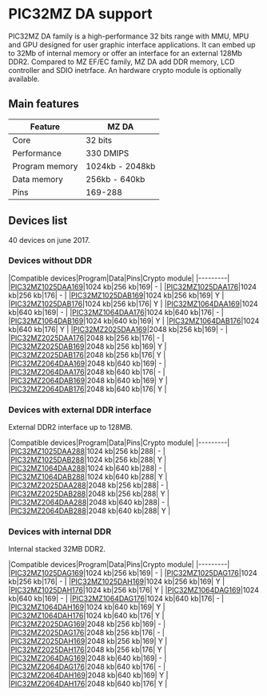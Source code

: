 # PIC32MZ DA support

PIC32MZ DA family is a high-performance 32 bits range with MMU, MPU and GPU designed for user graphic interface applications.
It can embed up to 32Mb of internal memory or offer an interface for an external 128Mb DDR2.
Compared to MZ EF/EC family, MZ DA add DDR memory, LCD controller and SDIO inetrface.
An hardware crypto module is optionally available.

## Main features

|Feature|MZ DA|
|-------|---|
|Core|32 bits|
|Performance|330 DMIPS|
|Program memory|1024kb - 2048kb|
|Data memory|256kb - 640kb|
|Pins|169-288|

## Devices list

40 devices on june 2017.

### Devices without DDR

|Compatible devices|Program|Data|Pins|Crypto module|
|---------|
|[PIC32MZ1025DAA169](http://microchip.com/wwwproducts/en/PIC32MZ1025DAA169)|1024 kb|256 kb|169| - |
|[PIC32MZ1025DAA176](http://microchip.com/wwwproducts/en/PIC32MZ1025DAA176)|1024 kb|256 kb|176| - |
|[PIC32MZ1025DAB169](http://microchip.com/wwwproducts/en/PIC32MZ1025DAB169)|1024 kb|256 kb|169| Y |
|[PIC32MZ1025DAB176](http://microchip.com/wwwproducts/en/PIC32MZ1025DAB176)|1024 kb|256 kb|176| Y |
|[PIC32MZ1064DAA169](http://microchip.com/wwwproducts/en/PIC32MZ1064DAA169)|1024 kb|640 kb|169| - |
|[PIC32MZ1064DAA176](http://microchip.com/wwwproducts/en/PIC32MZ1064DAA176)|1024 kb|640 kb|176| - |
|[PIC32MZ1064DAB169](http://microchip.com/wwwproducts/en/PIC32MZ1064DAB169)|1024 kb|640 kb|169| Y |
|[PIC32MZ1064DAB176](http://microchip.com/wwwproducts/en/PIC32MZ1064DAB176)|1024 kb|640 kb|176| Y |
|[PIC32MZ2025DAA169](http://microchip.com/wwwproducts/en/PIC32MZ2025DAA169)|2048 kb|256 kb|169| - |
|[PIC32MZ2025DAA176](http://microchip.com/wwwproducts/en/PIC32MZ2025DAA176)|2048 kb|256 kb|176| - |
|[PIC32MZ2025DAB169](http://microchip.com/wwwproducts/en/PIC32MZ2025DAB169)|2048 kb|256 kb|169| Y |
|[PIC32MZ2025DAB176](http://microchip.com/wwwproducts/en/PIC32MZ2025DAB176)|2048 kb|256 kb|176| Y |
|[PIC32MZ2064DAA169](http://microchip.com/wwwproducts/en/PIC32MZ2064DAA169)|2048 kb|640 kb|169| - |
|[PIC32MZ2064DAA176](http://microchip.com/wwwproducts/en/PIC32MZ2064DAA176)|2048 kb|640 kb|176| - |
|[PIC32MZ2064DAB169](http://microchip.com/wwwproducts/en/PIC32MZ2064DAB169)|2048 kb|640 kb|169| Y |
|[PIC32MZ2064DAB176](http://microchip.com/wwwproducts/en/PIC32MZ2064DAB176)|2048 kb|640 kb|176| Y |

### Devices with external DDR interface

External DDR2 interface up to 128MB.

|Compatible devices|Program|Data|Pins|Crypto module|
|---------|
|[PIC32MZ1025DAA288](http://microchip.com/wwwproducts/en/PIC32MZ1025DAA288)|1024 kb|256 kb|288| - |
|[PIC32MZ1025DAB288](http://microchip.com/wwwproducts/en/PIC32MZ1025DAB288)|1024 kb|256 kb|288| Y |
|[PIC32MZ1064DAA288](http://microchip.com/wwwproducts/en/PIC32MZ1064DAA288)|1024 kb|640 kb|288| - |
|[PIC32MZ1064DAB288](http://microchip.com/wwwproducts/en/PIC32MZ1064DAB288)|1024 kb|640 kb|288| Y |
|[PIC32MZ2025DAA288](http://microchip.com/wwwproducts/en/PIC32MZ2025DAA288)|2048 kb|256 kb|288| - |
|[PIC32MZ2025DAB288](http://microchip.com/wwwproducts/en/PIC32MZ2025DAB288)|2048 kb|256 kb|288| Y |
|[PIC32MZ2064DAA288](http://microchip.com/wwwproducts/en/PIC32MZ2064DAA288)|2048 kb|640 kb|288| - |
|[PIC32MZ2064DAB288](http://microchip.com/wwwproducts/en/PIC32MZ2064DAB288)|2048 kb|640 kb|288| Y |

### Devices with internal DDR

Internal stacked 32MB DDR2.

|Compatible devices|Program|Data|Pins|Crypto module|
|---------|
|[PIC32MZ1025DAG169](http://microchip.com/wwwproducts/en/PIC32MZ1025DAG169)|1024 kb|256 kb|169| - |
|[PIC32MZ1025DAG176](http://microchip.com/wwwproducts/en/PIC32MZ1025DAG176)|1024 kb|256 kb|176| - |
|[PIC32MZ1025DAH169](http://microchip.com/wwwproducts/en/PIC32MZ1025DAH169)|1024 kb|256 kb|169| Y |
|[PIC32MZ1025DAH176](http://microchip.com/wwwproducts/en/PIC32MZ1025DAH176)|1024 kb|256 kb|176| Y |
|[PIC32MZ1064DAG169](http://microchip.com/wwwproducts/en/PIC32MZ1064DAG169)|1024 kb|640 kb|169| - |
|[PIC32MZ1064DAG176](http://microchip.com/wwwproducts/en/PIC32MZ1064DAG176)|1024 kb|640 kb|176| - |
|[PIC32MZ1064DAH169](http://microchip.com/wwwproducts/en/PIC32MZ1064DAH169)|1024 kb|640 kb|169| Y |
|[PIC32MZ1064DAH176](http://microchip.com/wwwproducts/en/PIC32MZ1064DAH176)|1024 kb|640 kb|176| Y |
|[PIC32MZ2025DAG169](http://microchip.com/wwwproducts/en/PIC32MZ2025DAG169)|2048 kb|256 kb|169| - |
|[PIC32MZ2025DAG176](http://microchip.com/wwwproducts/en/PIC32MZ2025DAG176)|2048 kb|256 kb|176| - |
|[PIC32MZ2025DAH169](http://microchip.com/wwwproducts/en/PIC32MZ2025DAH169)|2048 kb|256 kb|169| Y |
|[PIC32MZ2025DAH176](http://microchip.com/wwwproducts/en/PIC32MZ2025DAH176)|2048 kb|256 kb|176| Y |
|[PIC32MZ2064DAG169](http://microchip.com/wwwproducts/en/PIC32MZ2064DAG169)|2048 kb|640 kb|169| - |
|[PIC32MZ2064DAG176](http://microchip.com/wwwproducts/en/PIC32MZ2064DAG176)|2048 kb|640 kb|176| - |
|[PIC32MZ2064DAH169](http://microchip.com/wwwproducts/en/PIC32MZ2064DAH169)|2048 kb|640 kb|169| Y |
|[PIC32MZ2064DAH176](http://microchip.com/wwwproducts/en/PIC32MZ2064DAH176)|2048 kb|640 kb|176| Y |
